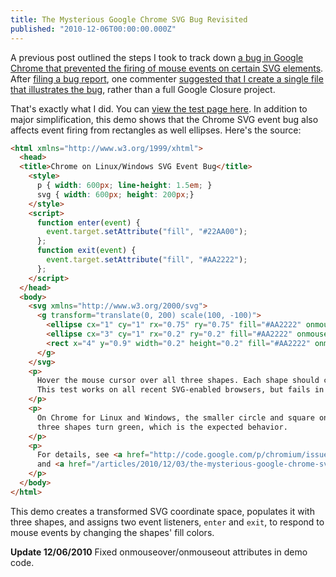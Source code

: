 ```yaml
---
title: The Mysterious Google Chrome SVG Bug Revisited
published: "2010-12-06T00:00:00.000Z"
---
```


A previous post outlined the steps I took to track down [a bug in Google Chrome that prevented the firing of mouse events on certain SVG elements](/articles/2010/12/03/the-mysterious-google-chrome-svg-bug/). After [filing a bug report](http://code.google.com/p/chromium/issues/detail?id=65238), one commenter [suggested that I create a single file that illustrates the bug](http://code.google.com/p/chromium/issues/detail?id=65238#c3), rather than a full Google Closure project.

That's exactly what I did. You can [view the test page here](/demos/chrome-bug-65238/chrome-on-linux-windows-svg-event-bug.xhtml). In addition to major simplification, this demo shows that the Chrome SVG event bug also affects event firing from rectangles as well ellipses. Here's the source:

```html
<html xmlns="http://www.w3.org/1999/xhtml">
  <head>
  <title>Chrome on Linux/Windows SVG Event Bug</title>
    <style>
      p { width: 600px; line-height: 1.5em; }
      svg { width: 600px; height: 200px;}
    </style>
    <script>
      function enter(event) {
        event.target.setAttribute("fill", "#22AA00");
      };
      function exit(event) {
        event.target.setAttribute("fill", "#AA2222");
      };
    </script>
  </head>
  <body>
    <svg xmlns="http://www.w3.org/2000/svg">
      <g transform="translate(0, 200) scale(100, -100)">
        <ellipse cx="1" cy="1" rx="0.75" ry="0.75" fill="#AA2222" onmouseover="enter(evt)" onmouseout="exit(evt)" />
        <ellipse cx="3" cy="1" rx="0.2" ry="0.2" fill="#AA2222" onmouseover="enter(evt)" onmouseout="exit(evt)" />
        <rect x="4" y="0.9" width="0.2" height="0.2" fill="#AA2222" onmouseover="enter(evt)" onmouseout="exit(evt)" />
      </g>
    </svg>
    <p>
      Hover the mouse cursor over all three shapes. Each shape should change its color from red to green.
      This test works on all recent SVG-enabled browsers, but fails in Google Chrome 8.0.552.215 on Linux and Windows.
    </p>
    <p>
      On Chrome for Linux and Windows, the smaller circle and square on the right don't turn green. On Chrome for OS X, all
      three shapes turn green, which is the expected behavior.
    </p>
    <p>
      For details, see <a href="http://code.google.com/p/chromium/issues/detail?id=65238">this bug report</a>
      and <a href="/articles/2010/12/03/the-mysterious-google-chrome-svg-bug/">this writeup</a>.
    </p>
  </body>
</html>
```

This demo creates a transformed SVG coordinate space, populates it with three shapes, and assigns two event listeners, `enter` and `exit`, to respond to mouse events by changing the shapes' fill colors.

**Update 12/06/2010** Fixed onmouseover/onmouseout attributes in demo code.
